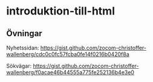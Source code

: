 # introduktion-till-html

## Övningar

Nyhetssidan: https://gist.github.com/zocom-christoffer-wallenberg/cdc0c0fc57fcba0fe14f0216b0420f8a

Sökvägar: https://gist.github.com/zocom-christoffer-wallenberg/f0acae46b44555a775fe252136b4e3e0

